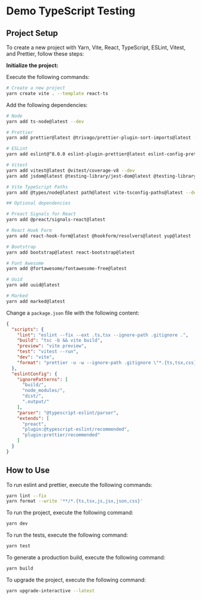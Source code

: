 # Demo TypeScript Testing

## Project Setup

To create a new project with Yarn, Vite, React, TypeScript, ESLint, Vitest, and Prettier, follow these steps:

**Initialize the project:**

Execute the following commands:

```sh
# Create a new project
yarn create vite . --template react-ts
```

Add the following dependencies:

```sh
# Node
yarn add ts-node@latest --dev

# Prettier
yarn add prettier@latest @trivago/prettier-plugin-sort-imports@latest --dev

# ESLint
yarn add eslint@^8.0.0 eslint-plugin-prettier@latest eslint-config-prettier@latest eslint-config-react@latest eslint-plugin-react@latest eslint-plugin-react-hooks@latest @typescript-eslint/eslint-plugin@latest @typescript-eslint/parser@latest --dev

# Vitest
yarn add vitest@latest @vitest/coverage-v8 --dev
yarn add jsdom@latest @testing-library/jest-dom@latest @testing-library/jest-dom@latest @testing-library/dom@latest @testing-library/react@latest @testing-library/user-event@latest --dev

# Vite TypeScript Paths
yarn add @types/node@latest path@latest vite-tsconfig-paths@latest --dev

## Optional dependencies

# Preact Signals for React
yarn add @preact/signals-react@latest

# React Hook Form
yarn add react-hook-form@latest @hookform/resolvers@latest yup@latest

# Bootstrap
yarn add bootstrap@latest react-bootstrap@latest

# Font Awesome
yarn add @fortawesome/fontawesome-free@latest

# Uuid
yarn add uuid@latest

# Marked
yarn add marked@latest
```

Change a `package.json` file with the following content:

```json
{
  "scripts": {
    "lint": "eslint --fix --ext .ts,tsx --ignore-path .gitignore .",
    "build": "tsc -b && vite build",
    "preview": "vite preview",
    "test": "vitest --run",
    "dev": "vite",
    "format": "prettier -u -w --ignore-path .gitignore \"*.{ts,tsx,css}\""
  },
  "eslintConfig": {
    "ignorePatterns": [
      "build/",
      "node_modules/",
      "dist/",
      ".output/"
    ],
    "parser": "@typescript-eslint/parser",
    "extends": [
      "preact",
      "plugin:@typescript-eslint/recommended",
      "plugin:prettier/recommended"
    ]
  }
}
```

## How to Use

To run eslint and prettier, execute the following commands:

```sh
yarn lint --fix
yarn format --write '**/*.{ts,tsx,js,jsx,json,css}'
```

To run the project, execute the following command:

```sh
yarn dev
```

To run the tests, execute the following command:

```sh
yarn test
```

To generate a production build, execute the following command:

```sh
yarn build
```

To upgrade the project, execute the following command:

```sh
yarn upgrade-interactive --latest
```
